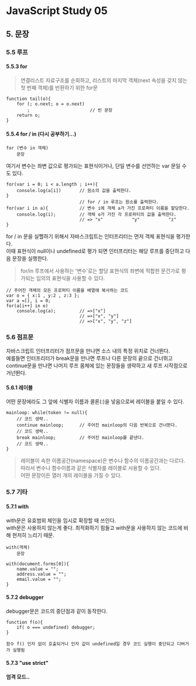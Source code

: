 # JavaScript Study 05
## 5. 문장
### 5.5 루프
#### 5.5.3 for
> 연결리스트 자료구조를 순회하고, 리스트의 마지막 객체(next 속성을 갖지 않는 첫 번째 객체)를 반환하기 위한 for문
```
function tail(o){
    for (; o.next; o = o.next)
        ;                       // 빈 문장
    return o;
}
```

#### 5.5.4 for / in (다시 공부하기...)
```
for (변수 in 객체)
    문장
```
여기서 변수는 좌변 값으로 평가되는 표현식이거나, 단일 변수를 선언하는 var 문일 수도 있다.

```
for(var i = 0; i < a.length ; i++){
    console.log(a[i])       // 원소의 값을 출력한다.
}
                            // for / in 루프는 원소를 출력한다.
for(var i in a){            // 변수 i에 객체 a가 가진 프로퍼티 이름을 할당한다.
    console.log(i);         // 객체 o가 가진 각 프로퍼티의 값을 출력한다.
                            // => "x"           "y"           "z"
}
```

for / in 문을 실핼하기 위해서 자바스크립트는 인터프리터는 먼저 객체 표현식을 평가한다.  
이때 표현식이 null이나 undefined로 평가 되면 인터프리터는 해당 루프를 중단하고 다음 문장을 실행한다.  

> for/in 루프에서 사용하는 '변수'로는 할당 표현식의  좌변에 적합한 문건가로 평가되는 임의의 표현식을 사용할 수 있다.

```
// 주어진 객체의 모든 프로퍼티 이름을 배열에 복사하는 코드
var o = { x:1 , y:2 , z:3 };
var a =[], i = 0;
for(a[i++] in o)
    console.log(a);         // =>["x"] 
                            // =>["x", "y"] 
                            // =>["x", "y", "z"]
```

### 5.6 점프문
자바스크립트 인터프리터가 점프문을 만나면 소스 내의 특정 위치로 건너뛴다.  
예를들면 인터프리터가 break문을 만나면 루프나 다른 문장의 끝으로 건너뛰고  
continue문을 만나면 나머지 루프 몸체에 있는 문장들을 생략하고 새 루프 시작점으로 거넌뛴다.
#### 5.6.1 레이블
어떤 문장에라도 그 앞에 식별자 이름과 콜론(:)을 넣음으로써 레이블을 붙일 수 있다.
```
mainloop: while(token != null){
    // 코드 생략..
    continue mainloop;      // 주어진 mainloop의 다음 반복으로 건너뛴다.
    // 코드 생략..
    break mainloop;         // 주어진 mainloop를 끝낸다.
    // 코드 생략..
}
```
> 레이블이 속한 이름공간(namespace)은 변수나 함수의 이름공간과는 다르다. 따라서 변수나 함수이름과 같은 식별자를 레이블로 사용할 수 있다.  
> 어떤 문장이든 열러 개의 레이블을 가질 수 있다.  

### 5.7 기타
#### 5.7.1 with
with문은 유효범위 체인을 임시로 확장할 때 쓰인다.  
with문은 사용하지 않는게 좋다. 최적화하기 힘들고 with문을 사용하지 않는 코드에 비해 현저히 느리기 때문.
```
with(객체)
    문장

with(document.forms[0]){
    name.value = "";
    address.value = "";
    email.value = "";
}
```

#### 5.7.2 debugger
debugger문은 코드의 중단점과 같이 동작한다.
```
function f(o){
    if( o === undefined) debugger; 
}

함수 f() 인자 없이 호출되거나 인자 값이 undefined일 경우 코드 실행이 중단되고 디버거가 실행됨
```

#### 5.7.3 "use strict"
**엄격 모드..**